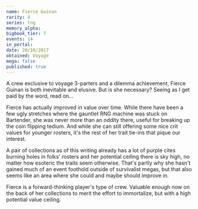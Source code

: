 ```yaml
---
name: Fierce Guinan
rarity: 4
series: tng
memory_alpha:
bigbook_tier: 7
events: 14
in_portal:
date: 20/10/2017
obtained: Voyage
mega: false
published: true
---
```


A crew exclusive to voyage 3-parters and a dilemma achievement, Fierce Guinan is both inevitable and elusive. But is she necessary? Seeing as I get paid by the word, read on...

Fierce has actually improved in value over time. While there have been a few ugly stretches where the gauntlet RNG machine was stuck on Bartender, she was never more than an oddity there, useful for breaking up the coin flipping tedium. And while she can still offering some nice crit values for younger rosters, it's the rest of her trait tie-ins that pique our interest.

A pair of collections as of this writing already has a lot of purple cites burning holes in folks' rosters and her potential ceiling there is sky high, no matter how esoteric the traits seem otherwise. That's partly why she hasn't gained much of an event foothold outside of survivalist megas, but that also seems like an area where she could and maybe should improve in. 

Fierce is a forward-thinking player's type of crew. Valuable enough now on the back of her collections to merit the effort to immortalize, but with a high potential value ceiling.
